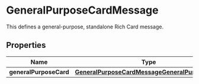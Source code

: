 

# GeneralPurposeCardMessage

This defines a general-purpose, standalone Rich Card message.

## Properties

| Name | Type | Description | Notes |
|------------ | ------------- | ------------- | -------------|
|**generalPurposeCard** | [**GeneralPurposeCardMessageGeneralPurposeCard**](GeneralPurposeCardMessageGeneralPurposeCard.md) |  |  |



